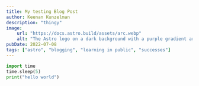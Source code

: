 ```yaml
---
title: My testing Blog Post
author: Keenan Kunzelman
description: "thingy"
image:
    url: "https://docs.astro.build/assets/arc.webp"
    alt: "The Astro logo on a dark background with a purple gradient arc."
pubDate: 2022-07-08
tags: ["astro", "blogging", "learning in public", "successes"]
---
```



```python
import time
time.sleep(5)
print("hello world")
```
